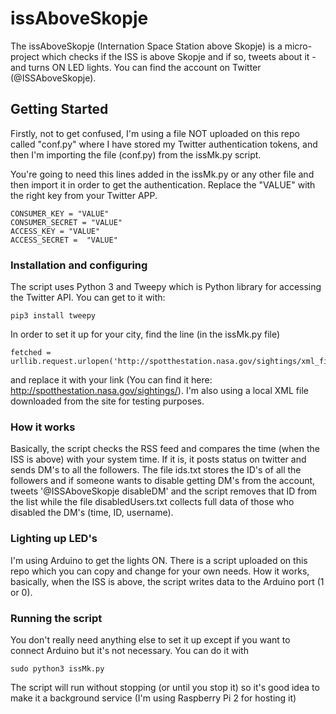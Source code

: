 

# issAboveSkopje

The issAboveSkopje (Internation Space Station above Skopje) is a micro-project which checks if the ISS
is above Skopje and if so, tweets about it - and turns ON LED lights. You can find the account on Twitter (@ISSAboveSkopje).

## Getting Started

Firstly, not to get confused, I'm using a file NOT uploaded on this repo called "conf.py"
where I have stored my Twitter authentication tokens, and then I'm importing the file (conf.py) from
the issMk.py script.

You're going to need this lines added in the issMk.py or any other file and then import it in order to get
the authentication. Replace the "VALUE" with the right key from your Twitter APP.

```
CONSUMER_KEY = "VALUE"
CONSUMER_SECRET = "VALUE"
ACCESS_KEY = "VALUE"
ACCESS_SECRET =  "VALUE"
```

### Installation and configuring

The script uses Python 3 and Tweepy which is Python library for accessing the Twitter API. You can get to it with:

```
pip3 install tweepy
```

In order to set it up for your city, find the line (in the issMk.py file)
```
fetched = urllib.request.urlopen('http://spotthestation.nasa.gov/sightings/xml_files/Macedonia_None_Skopje.xml')
```
and replace it with your link (You can find it here: http://spotthestation.nasa.gov/sightings/). I'm also using a local XML file downloaded from the site for testing purposes.

### How it works

Basically, the script checks the RSS feed and compares the time (when the ISS is above) with your system time. If it is, it posts status on twitter and sends DM's to all the followers. The file ids.txt stores the ID's of all the followers and if someone wants to disable getting DM's from the account, tweets '@ISSAboveSkopje disableDM' and the script removes that ID from the list while the file
disabledUsers.txt collects full data of those who disabled the DM's (time, ID, username).

### Lighting up LED's
I'm using Arduino to get the lights ON. There is a script uploaded on this repo which you can copy and change for your own needs. How it works, basically, when the ISS is above, the script writes data to the Arduino port (1 or 0).

### Running the script

You don't really need anything else to set it up except if you want to connect Arduino but it's not necessary. You can do it with
```
sudo python3 issMk.py
```
The script will run without stopping (or until you stop it) so it's good idea to make it a background service (I'm using Raspberry Pi 2 for hosting it)


